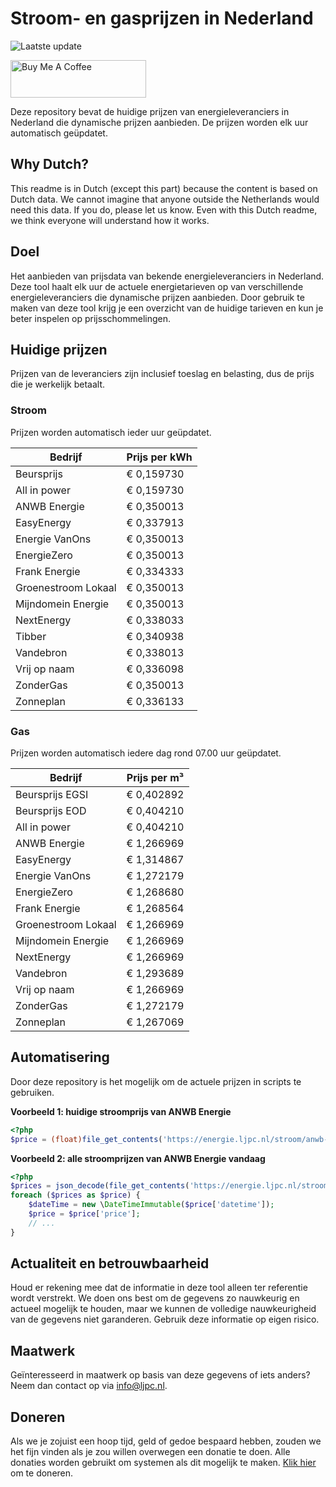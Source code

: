 # Stroom- en gasprijzen in Nederland

![Laatste update](https://img.shields.io/badge/laatste%20update-2025--03--18%2019%3A00%20CET-brightgreen)

<a href="https://www.buymeacoffee.com/Lars-" target="_blank"><img src="https://cdn.buymeacoffee.com/buttons/v2/default-orange.png" alt="Buy Me A Coffee" height="60" style="height: 60px !important;width: 217px !important;" ></a>

Deze repository bevat de huidige prijzen van energieleveranciers in Nederland die dynamische prijzen aanbieden. De prijzen worden elk uur automatisch geüpdatet.

## Why Dutch?

This readme is in Dutch (except this part) because the content is based on Dutch data. We cannot imagine that anyone outside the Netherlands would need this data. If you do, please let us know. Even with this Dutch readme, we think
everyone will understand how it works.

## Doel

Het aanbieden van prijsdata van bekende energieleveranciers in Nederland. Deze tool haalt elk uur de actuele energietarieven op van verschillende energieleveranciers die dynamische prijzen aanbieden. Door gebruik te maken van deze tool
krijg je een overzicht van de huidige tarieven en kun je beter inspelen op prijsschommelingen.

## Huidige prijzen

Prijzen van de leveranciers zijn inclusief toeslag en belasting, dus de prijs die je werkelijk betaalt.

### Stroom

Prijzen worden automatisch ieder uur geüpdatet.

 Bedrijf | Prijs per kWh 
---------|---------------
Beursprijs | € 0,159730
All in power | € 0,159730
ANWB Energie | € 0,350013
EasyEnergy | € 0,337913
Energie VanOns | € 0,350013
EnergieZero | € 0,350013
Frank Energie | € 0,334333
Groenestroom Lokaal | € 0,350013
Mijndomein Energie | € 0,350013
NextEnergy | € 0,338033
Tibber | € 0,340938
Vandebron | € 0,338013
Vrij op naam | € 0,336098
ZonderGas | € 0,350013
Zonneplan | € 0,336133


### Gas

Prijzen worden automatisch iedere dag rond 07.00 uur geüpdatet.

 Bedrijf | Prijs per m³ 
---------|--------------
Beursprijs EGSI | € 0,402892
Beursprijs EOD | € 0,404210
All in power | € 0,404210
ANWB Energie | € 1,266969
EasyEnergy | € 1,314867
Energie VanOns | € 1,272179
EnergieZero | € 1,268680
Frank Energie | € 1,268564
Groenestroom Lokaal | € 1,266969
Mijndomein Energie | € 1,266969
NextEnergy | € 1,266969
Vandebron | € 1,293689
Vrij op naam | € 1,266969
ZonderGas | € 1,272179
Zonneplan | € 1,267069


## Automatisering

Door deze repository is het mogelijk om de actuele prijzen in scripts te gebruiken.

**Voorbeeld 1: huidige stroomprijs van ANWB Energie**

```php
<?php
$price = (float)file_get_contents('https://energie.ljpc.nl/stroom/anwb-energie-nu.txt');

```

**Voorbeeld 2: alle stroomprijzen van ANWB Energie vandaag**

```php
<?php
$prices = json_decode(file_get_contents('https://energie.ljpc.nl/stroom/all-in-power-vandaag.json'),true);
foreach ($prices as $price) {
    $dateTime = new \DateTimeImmutable($price['datetime']);
    $price = $price['price'];
    // ...
}
```

## Actualiteit en betrouwbaarheid

Houd er rekening mee dat de informatie in deze tool alleen ter referentie wordt verstrekt. We doen ons best om de gegevens zo nauwkeurig en actueel mogelijk te houden, maar we kunnen de volledige nauwkeurigheid van de gegevens niet
garanderen. Gebruik deze informatie op eigen risico.

## Maatwerk

Geïnteresseerd in maatwerk op basis van deze gegevens of iets anders? Neem dan contact op
via [info@ljpc.nl](mailto:info@ljpc.nl?subject=Energie%20prijzen).

## Doneren

Als we je zojuist een hoop tijd, geld of gedoe bespaard hebben, zouden we het fijn vinden als je zou willen overwegen een
donatie te doen. Alle donaties worden gebruikt om systemen als dit mogelijk te
maken. [Klik hier](https://www.buymeacoffee.com/Lars-) om te doneren.
